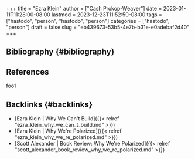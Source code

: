 +++
title = "Ezra Klein"
author = ["Cash Prokop-Weaver"]
date = 2023-01-11T11:28:00-08:00
lastmod = 2023-12-23T11:52:50-08:00
tags = ["hastodo", "person", "hastodo", "person"]
categories = ["hastodo", "person"]
draft = false
slug = "eb439673-53b5-4e7b-b31e-e0adebaf2d40"
+++

## Bibliography {#bibliography}

## References

<style>.csl-entry{text-indent: -1.5em; margin-left: 1.5em;}</style><div class="csl-bib-body">
</div>

foo1


## Backlinks {#backlinks}

-   [Ezra Klein | Why We Can't Build]({{< relref "ezra_klein_why_we_can_t_build.md" >}})
-   [Ezra Klein | Why We're Polarized]({{< relref "ezra_klein_why_we_re_polarized.md" >}})
-   [Scott Alexander | Book Review: Why We're Polarized]({{< relref "scott_alexander_book_review_why_we_re_polarized.md" >}})
